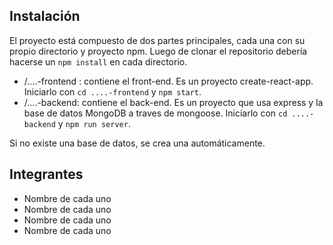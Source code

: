 ## Instalación

El proyecto está compuesto de dos partes principales, cada una con su propio directorio y proyecto npm. Luego de clonar el repositorio debería hacerse un `npm install` en cada directorio.

- /....-frontend : contiene el front-end. Es un proyecto create-react-app. Iniciarlo con `cd ....-frontend` y `npm start`.
- /....-backend: contiene el back-end. Es un proyecto que usa express y la base de datos MongoDB a traves de mongoose. Iniciarlo con `cd ....-backend` y `npm run server`.

Si no existe una base de datos, se crea una automáticamente.

## Integrantes

- Nombre de cada uno
- Nombre de cada uno
- Nombre de cada uno
- Nombre de cada uno
